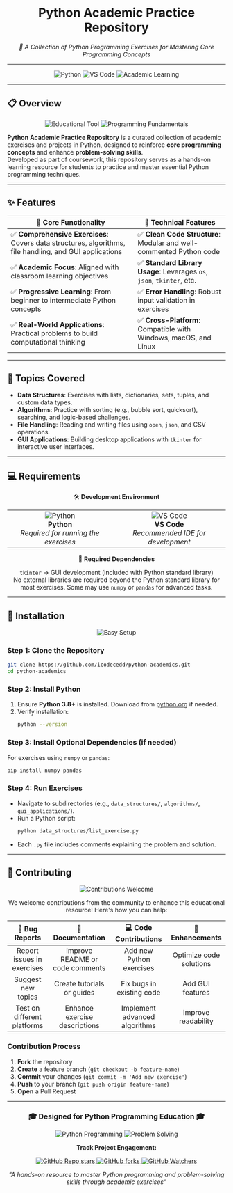 <h1 align="center">Python Academic Practice Repository</h1>
<p align="center"><em>🚀 A Collection of Python Programming Exercises for Mastering Core Programming Concepts</em></p>

---

<p align="center">
  <img src="https://img.shields.io/badge/Language-Python-3776AB?style=for-the-badge&logo=python&logoColor=white" alt="Python">
  <img src="https://img.shields.io/badge/IDE-VS%20Code-007ACC?style=for-the-badge&logo=visualstudiocode&logoColor=white" alt="VS Code">
  <img src="https://img.shields.io/badge/Focus-Academic%20Learning-4CAF50?style=for-the-badge" alt="Academic Learning">
</p>

---

## 📋 Overview

<div align="center">
  <img src="https://img.shields.io/badge/Educational-Tool-FF9800?style=for-the-badge&logo=bookstack&logoColor=white" alt="Educational Tool">
  <img src="https://img.shields.io/badge/Programming-Fundamentals-9C27B0?style=for-the-badge&logo=code" alt="Programming Fundamentals">
</div>

**Python Academic Practice Repository** is a curated collection of academic exercises and projects in Python, designed to reinforce **core programming concepts** and enhance **problem-solving skills**.  
Developed as part of coursework, this repository serves as a hands-on learning resource for students to practice and master essential Python programming techniques.

---

## ✨ Features

| 🎯 Core Functionality | 🔧 Technical Features |
|------------------------|------------------------|
| ✅ **Comprehensive Exercises**: Covers data structures, algorithms, file handling, and GUI applications | ✅ **Clean Code Structure**: Modular and well-commented Python code |
| ✅ **Academic Focus**: Aligned with classroom learning objectives | ✅ **Standard Library Usage**: Leverages `os`, `json`, `tkinter`, etc. |
| ✅ **Progressive Learning**: From beginner to intermediate Python concepts | ✅ **Error Handling**: Robust input validation in exercises |
| ✅ **Real-World Applications**: Practical problems to build computational thinking | ✅ **Cross-Platform**: Compatible with Windows, macOS, and Linux |

---

## 🧮 Topics Covered

- **Data Structures**: Exercises with lists, dictionaries, sets, tuples, and custom data types.  
- **Algorithms**: Practice with sorting (e.g., bubble sort, quicksort), searching, and logic-based challenges.  
- **File Handling**: Reading and writing files using `open`, `json`, and CSV operations.  
- **GUI Applications**: Building desktop applications with `tkinter` for interactive user interfaces.  

---

## 💻 Requirements

<div align="center">

🛠️ **Development Environment**  

<table align="center">
<tr>
<td align="center">
  <img src="https://img.shields.io/badge/Python-3.8%2B-3776AB?style=for-the-badge&logo=python" alt="Python"><br>
  <strong>Python</strong><br>
  <em>Required for running the exercises</em>
</td>
<td align="center">
  <img src="https://img.shields.io/badge/IDE-VS%20Code-007ACC?style=for-the-badge&logo=visualstudiocode" alt="VS Code"><br>
  <strong>VS Code</strong><br>
  <em>Recommended IDE for development</em>
</td>
</tr>
</table>

📁 **Required Dependencies**

`tkinter` → GUI development (included with Python standard library)  
No external libraries are required beyond the Python standard library for most exercises. Some may use `numpy` or `pandas` for advanced tasks.

</div>

---

## 🚀 Installation

<div align="center">
  <img src="https://img.shields.io/badge/Setup-Easy-brightgreen?style=for-the-badge&logo=rocket" alt="Easy Setup">
</div>

### Step 1: Clone the Repository
```bash
git clone https://github.com/icodecedd/python-academics.git
cd python-academics
```

### Step 2: Install Python
1. Ensure **Python 3.8+** is installed. Download from [python.org](https://www.python.org/downloads/) if needed.
2. Verify installation:
   ```bash
   python --version
   ```

### Step 3: Install Optional Dependencies (if needed)
For exercises using `numpy` or `pandas`:
```bash
pip install numpy pandas
```

### Step 4: Run Exercises
- Navigate to subdirectories (e.g., `data_structures/`, `algorithms/`, `gui_applications/`).
- Run a Python script:
  ```bash
  python data_structures/list_exercise.py
  ```
- Each `.py` file includes comments explaining the problem and solution.

---

## 🤝 Contributing  
<div align="center">
  <img src="https://img.shields.io/badge/Contributions-Welcome-brightgreen?style=for-the-badge&logo=git" alt="Contributions Welcome">
</div>

<div align="center">

We welcome contributions from the community to enhance this educational resource! Here's how you can help:

| 🐛 Bug Reports | 📖 Documentation | 💻 Code Contributions | 🎨 Enhancements |
|:---:|:---:|:---:|:---:|
| Report issues in exercises | Improve README or code comments | Add new Python exercises | Optimize code solutions |
| Suggest new topics | Create tutorials or guides | Fix bugs in existing code | Add GUI features |
| Test on different platforms | Enhance exercise descriptions | Implement advanced algorithms | Improve readability |

</div>

### Contribution Process

1. **Fork** the repository  
2. **Create** a feature branch (`git checkout -b feature-name`)  
3. **Commit** your changes (`git commit -m 'Add new exercise'`)  
4. **Push** to your branch (`git push origin feature-name`)  
5. **Open** a Pull Request  

---

<div align="center">
  <h3>🎓 Designed for Python Programming Education 🎓</h3>
  
  <p>
    <img src="https://img.shields.io/badge/Focus-Python%20Programming-blue?style=for-the-badge" alt="Python Programming">
    <img src="https://img.shields.io/badge/Focus-Problem%20Solving-yellow?style=for-the-badge" alt="Problem Solving">
  </p>

  <p>
    <strong>Track Project Engagement:</strong>
  </p>

  <p>
    <a href="https://github.com/icodecedd/python-academics/stargazers">
      <img alt="GitHub Repo stars" src="https://img.shields.io/github/stars/icodecedd/python-academics?style=social">
    </a>
    <a href="https://github.com/icodecedd/python-academics/network/members">
      <img alt="GitHub forks" src="https://img.shields.io/github/forks/icodecedd/python-academics?style=social">
    </a>
    <a href="https://github.com/icodecedd/python-academics/watchers">
      <img src="https://img.shields.io/github/watchers/icodecedd/python-academics?style=social&logo=eye&color=green" alt="GitHub Watchers">
    </a>
  </p>
  
  <p>
    <em>"A hands-on resource to master Python programming and problem-solving skills through academic exercises"</em>
  </p>
</div>

